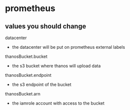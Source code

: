 # prometheus #

## values you should change ##

datacenter 

- the datacenter will be put on prometheus external labels

thanosBucket.bucket 

- the s3 bucket where thanos will upload data

thanosBucket.endpoint 

- the s3 endpoint of the bucket

thanosBucket.arn 

- the iamrole account with access to the bucket
